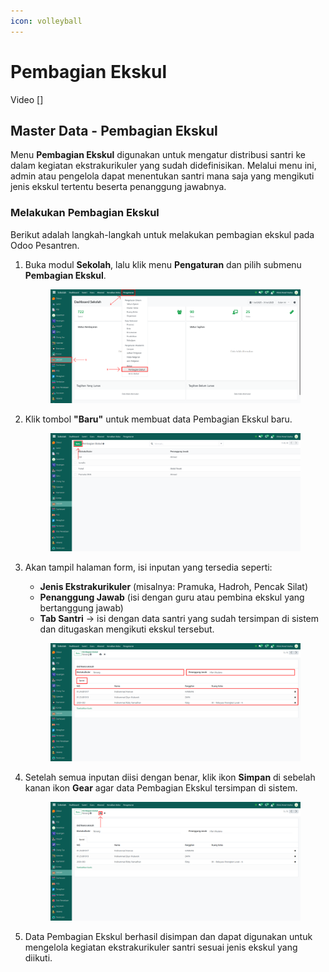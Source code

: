 ```yaml
---
icon: volleyball
---
```


# Pembagian Ekskul

Video \[]

## Master Data - Pembagian Ekskul

Menu **Pembagian Ekskul** digunakan untuk mengatur distribusi santri ke dalam kegiatan ekstrakurikuler yang sudah didefinisikan. Melalui menu ini, admin atau pengelola dapat menentukan santri mana saja yang mengikuti jenis ekskul tertentu beserta penanggung jawabnya.

### Melakukan Pembagian Ekskul

Berikut adalah langkah-langkah untuk melakukan pembagian ekskul pada Odoo Pesantren.

1.  Buka modul **Sekolah**, lalu klik menu **Pengaturan** dan pilih submenu **Pembagian Ekskul**.

    <figure><img src="../../.gitbook/assets/images-286.png" alt=""><figcaption></figcaption></figure>


2.  Klik tombol **"Baru"** untuk membuat data Pembagian Ekskul baru.

    <figure><img src="../../.gitbook/assets/images-287.png" alt=""><figcaption></figcaption></figure>


3.  Akan tampil halaman form, isi inputan yang tersedia seperti:

    * **Jenis Ekstrakurikuler** (misalnya: Pramuka, Hadroh, Pencak Silat)
    * **Penanggung Jawab** (isi dengan guru atau pembina ekskul yang bertanggung jawab)
    * **Tab Santri** → isi dengan data santri yang sudah tersimpan di sistem dan ditugaskan mengikuti ekskul tersebut.

    <figure><img src="../../.gitbook/assets/images-288.png" alt=""><figcaption></figcaption></figure>


4.  Setelah semua inputan diisi dengan benar, klik ikon **Simpan** di sebelah kanan ikon **Gear** agar data Pembagian Ekskul tersimpan di sistem.

    <figure><img src="../../.gitbook/assets/images-289 (1).png" alt=""><figcaption></figcaption></figure>


5. Data Pembagian Ekskul berhasil disimpan dan dapat digunakan untuk mengelola kegiatan ekstrakurikuler santri sesuai jenis ekskul yang diikuti.

